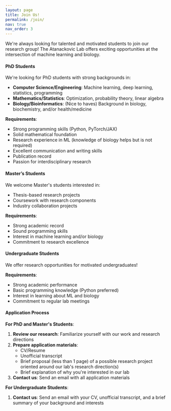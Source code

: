 ```yaml
---
layout: page
title: Join Us!
permalink: /join/
nav: true
nav_order: 3
---
```


We're always looking for talented and motivated students to join our research group! The Atanackovic Lab offers exciting opportunities at the intersection of machine learning and biology.

#### **PhD Students**

We're looking for PhD students with strong backgrounds in:
- **Computer Science/Engineering**: Machine learning, deep learning, statistics, programming
- **Mathematics/Statistics**: Optimization, probability theory, linear algebra
- **Biology/Bioinformatics**: (Nice to haves) Background in biology, biochemistry, and/or health/medicine

**Requirements**:
- Strong programming skills (Python, PyTorch/JAX)
- Solid mathematical foundation
- Research experience in ML (knowledge of biology helps but is not required)
- Excellent communication and writing skills
- Publication record
- Passion for interdisciplinary research

#### **Master’s Students**

We welcome Master's students interested in:
- Thesis-based research projects
- Coursework with research components
- Industry collaboration projects

**Requirements**:
- Strong academic record
- Sound programming skills
- Interest in machine learning and/or biology
- Commitment to research excellence

#### **Undergraduate Students**

We offer research opportunities for motivated undergraduates!

**Requirements**:
- Strong academic performance
- Basic programming knowledge (Python preferred)
- Interest in learning about ML and biology
- Commitment to regular lab meetings

#### **Application Process**

**For PhD and Master's Students**:
1. **Review our research**: Familiarize yourself with our work and research directions
2. **Prepare application materials**:
   - CV/Resume
   - Unofficial transcript
   - Brief proposal (less than 1 page) of a possible research project oriented around our lab's research direction(s)
   - Brief explanation of why you're interested in our lab
3. **Contact us**: Send an email with all application materials

**For Undergraduate Students**:
1. **Contact us**: Send an email with your CV, unofficial transcript, and a brief summary of your background and interests 
